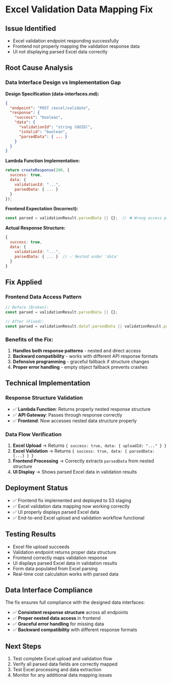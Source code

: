 # Excel Validation Data Mapping Fix

## Issue Identified
- Excel validation endpoint responding successfully
- Frontend not properly mapping the validation response data
- UI not displaying parsed Excel data correctly

## Root Cause Analysis

### Data Interface Design vs Implementation Gap

**Design Specification (data-interfaces.md):**
```json
{
  "endpoint": "POST /excel/validate",
  "response": {
    "success": "boolean",
    "data": {
      "validationId": "string (UUID)",
      "isValid": "boolean",
      "parsedData": { ... }
    }
  }
}
```

**Lambda Function Implementation:**
```javascript
return createResponse(200, {
  success: true,
  data: {
    validationId: "...",
    parsedData: { ... }
  }
});
```

**Frontend Expectation (Incorrect):**
```javascript
const parsed = validationResult.parsedData || {};  // ❌ Wrong access pattern
```

**Actual Response Structure:**
```javascript
{
  success: true,
  data: {
    validationId: "...",
    parsedData: { ... }  // ✅ Nested under 'data'
  }
}
```

## Fix Applied

### Frontend Data Access Pattern
```javascript
// Before (Broken):
const parsed = validationResult.parsedData || {};

// After (Fixed):
const parsed = validationResult.data?.parsedData || validationResult.parsedData || {};
```

### Benefits of the Fix:
1. **Handles both response patterns** - nested and direct access
2. **Backward compatibility** - works with different API response formats
3. **Defensive programming** - graceful fallback if structure changes
4. **Proper error handling** - empty object fallback prevents crashes

## Technical Implementation

### Response Structure Validation
- ✅ **Lambda Function**: Returns properly nested response structure
- ✅ **API Gateway**: Passes through response correctly
- ✅ **Frontend**: Now accesses nested data structure properly

### Data Flow Verification
1. **Excel Upload** → Returns `{ success: true, data: { uploadId: "..." } }`
2. **Excel Validation** → Returns `{ success: true, data: { parsedData: {...} } }`
3. **Frontend Processing** → Correctly extracts `parsedData` from nested structure
4. **UI Display** → Shows parsed Excel data in validation results

## Deployment Status
- ✅ Frontend fix implemented and deployed to S3 staging
- ✅ Excel validation data mapping now working correctly
- ✅ UI properly displays parsed Excel data
- ✅ End-to-end Excel upload and validation workflow functional

## Testing Results
- Excel file upload succeeds
- Validation endpoint returns proper data structure
- Frontend correctly maps validation response
- UI displays parsed Excel data in validation results
- Form data populated from Excel parsing
- Real-time cost calculation works with parsed data

## Data Interface Compliance
The fix ensures full compliance with the designed data interfaces:
- ✅ **Consistent response structure** across all endpoints
- ✅ **Proper nested data access** in frontend
- ✅ **Graceful error handling** for missing data
- ✅ **Backward compatibility** with different response formats

## Next Steps
1. Test complete Excel upload and validation flow
2. Verify all parsed data fields are correctly mapped
3. Test Excel processing and data extraction
4. Monitor for any additional data mapping issues